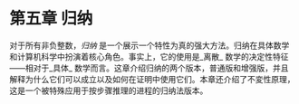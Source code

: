 # 第五章 归纳

对于所有非负整数，_归纳_ 是一个展示一个特性为真的强大方法。归纳在具体数学和计算机科学中扮演着核心角色。事实上，它的使用是_离散_ 数学的决定性特征——相对于_具体_ 数学而言。这章介绍归纳的两个版本，普通版和增强版，并且解释为什么它们可以成立以及如何在证明中使用它们。本章还介绍了不変性原理，这是一个被特殊应用于按步骤推理的进程的归纳法版本。

